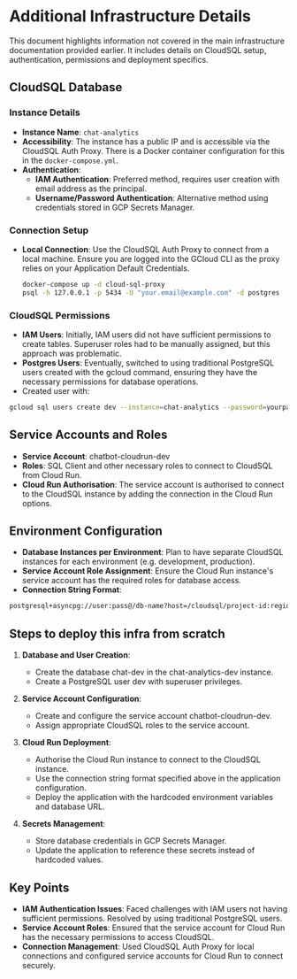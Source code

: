 # Additional Infrastructure Details

This document highlights information not covered in the main infrastructure documentation provided earlier. It includes details on CloudSQL setup, authentication, permissions and deployment specifics.

## CloudSQL Database

### Instance Details

- **Instance Name**: `chat-analytics`
- **Accessibility**: The instance has a public IP and is accessible via the CloudSQL Auth Proxy. There is a Docker container configuration for this in the `docker-compose.yml`.
- **Authentication**:
  - **IAM Authentication**: Preferred method, requires user creation with email address as the principal.
  - **Username/Password Authentication**: Alternative method using credentials stored in GCP Secrets Manager.

### Connection Setup

- **Local Connection**: Use the CloudSQL Auth Proxy to connect from a local machine. Ensure you are logged into the GCloud CLI as the proxy relies on your Application Default Credentials.
  ```sh
  docker-compose up -d cloud-sql-proxy
  psql -h 127.0.0.1 -p 5434 -U "your.email@example.com" -d postgres
  ```

### CloudSQL Permissions

- **IAM Users**: Initially, IAM users did not have sufficient permissions to create tables. Superuser roles had to be manually assigned, but this approach was problematic.
- **Postgres Users**: Eventually, switched to using traditional PostgreSQL users created with the gcloud command, ensuring they have the necessary permissions for database operations.
- Created user with:

```sh
gcloud sql users create dev --instance=chat-analytics --password=yourpassword
```

## Service Accounts and Roles

- **Service Account**: chatbot-cloudrun-dev
- **Roles**: SQL Client and other necessary roles to connect to CloudSQL from Cloud Run.
- **Cloud Run Authorisation**: The service account is authorised to connect to the CloudSQL instance by adding the connection in the Cloud Run options.

## Environment Configuration

- **Database Instances per Environment**: Plan to have separate CloudSQL instances for each environment (e.g. development, production).
- **Service Account Role Assignment**: Ensure the Cloud Run instance's service account has the required roles for database access.
- **Connection String Format**:

```sh
postgresql+asyncpg://user:pass@/db-name?host=/cloudsql/project-id:region:instance-id
```

## Steps to deploy this infra from scratch

1. **Database and User Creation**:

   - Create the database chat-dev in the chat-analytics-dev instance.
   - Create a PostgreSQL user dev with superuser privileges.

2. **Service Account Configuration**:

   - Create and configure the service account chatbot-cloudrun-dev.
   - Assign appropriate CloudSQL roles to the service account.

3. **Cloud Run Deployment**:

   - Authorise the Cloud Run instance to connect to the CloudSQL instance.
   - Use the connection string format specified above in the application configuration.
   - Deploy the application with the hardcoded environment variables and database URL.

4. **Secrets Management**:
   - Store database credentials in GCP Secrets Manager.
   - Update the application to reference these secrets instead of hardcoded values.

## Key Points

- **IAM Authentication Issues**: Faced challenges with IAM users not having sufficient permissions. Resolved by using traditional PostgreSQL users.
- **Service Account Roles**: Ensured that the service account for Cloud Run has the necessary permissions to access CloudSQL.
- **Connection Management**: Used CloudSQL Auth Proxy for local connections and configured service accounts for Cloud Run to connect securely.

